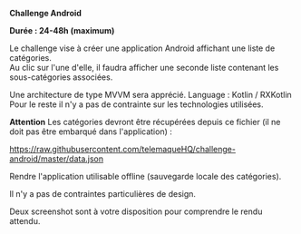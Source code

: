 **Challenge Android**

**Durée : 24-48h (maximum)**

Le challenge vise à créer une application Android affichant une liste de catégories.  
Au clic sur l'une d'elle, il faudra afficher une seconde liste contenant les sous-catégories associées.

Une architecture de type MVVM sera apprécié. 
Language : Kotlin / RXKotlin
Pour le reste il n'y a pas de contrainte sur les technologies utilisées.

**Attention**
Les catégories devront être récupérées depuis ce fichier (il ne doit pas être embarqué dans l'application) :

https://raw.githubusercontent.com/telemaqueHQ/challenge-android/master/data.json

Rendre l'application utilisable offline (sauvegarde locale des catégories).

Il n'y a pas de contraintes particulières de design.

Deux screenshot sont à votre disposition pour comprendre le rendu attendu.
